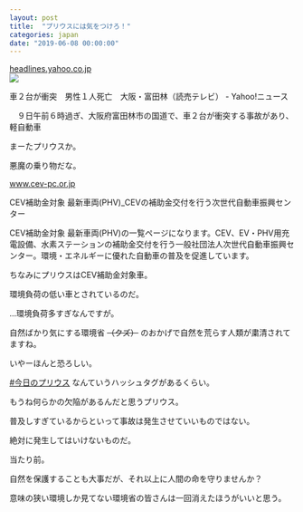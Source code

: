 ```yaml
---
layout: post
title:  "プリウスには気をつけろ！"
categories: japan
date: "2019-06-08 00:00:00"
---
```


<div class="card">
  <a href="https://headlines.yahoo.co.jp/hl?a=20190609-00000011-ytv-l27"></a>
  <div class="card__header">
    <a href="https://headlines.yahoo.co.jp/hl?a=20190609-00000011-ytv-l27">headlines.yahoo.co.jp</a>
  </div>
  <div class="card__image">
    <img src="https://lpt.c.yimg.jp/im_siggs6w1jbz0UBMnPfyVq8YjdA---x400-y225-q90-exp3h-pril/amd/20190609-00000011-ytv-000-thumb.jpg">
  </div>
  <div class="card__title">
    <p>車２台が衝突　男性１人死亡　大阪・富田林（読売テレビ） - Yahoo!ニュース</p>
  </div>
  <div class="card__description">
    <p>　９日午前６時過ぎ、大阪府富田林市の国道で、車２台が衝突する事故があり、軽自動車</p>
  </div>
</div>

まーたプリウスか。

悪魔の乗り物だな。

<div class="card">
  <a href="http://www.cev-pc.or.jp/newest/phv.html"></a>
  <div class="card__header">
    <a href="http://www.cev-pc.or.jp/newest/phv.html">www.cev-pc.or.jp</a>
  </div>
  <div class="card__image">
    <img src="">
  </div>
  <div class="card__title">
    <p>CEV補助金対象 最新車両(PHV)_CEVの補助金交付を行う次世代自動車振興センター</p>
  </div>
  <div class="card__description">
    <p>CEV補助金対象 最新車両(PHV)の一覧ページになります。CEV、EV・PHV用充電設備、水素ステーションの補助金交付を行う一般社団法人次世代自動車振興センター。環境・エネルギーに優れた自動車の普及を促進しています。</p>
  </div>
</div>

ちなみにプリウスはCEV補助金対象車。

環境負荷の低い車とされているのだ。

...環境負荷多すぎなんですが。

自然ばかり気にする環境省 ~~（クズ）~~ のおかげで自然を荒らす人類が粛清されてますね。

いやーほんと恐ろしい。

[#今日のプリウス](https://twitter.com/hashtag/%E4%BB%8A%E6%97%A5%E3%81%AE%E3%83%97%E3%83%AA%E3%82%A6%E3%82%B9) なんていうハッシュタグがあるくらい。

もうね何らかの欠陥があるんだと思うプリウス。

普及しすぎているからといって事故は発生させていいものではない。

絶対に発生してはいけないものだ。

当たり前。

自然を保護することも大事だが、それ以上に人間の命を守りませんか？

意味の狭い環境しか見てない環境省の皆さんは一回消えたほうがいいと思う。

